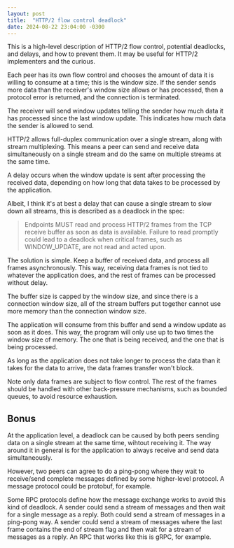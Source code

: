 ```yaml
---
layout: post
title:  "HTTP/2 flow control deadlock"
date: 2024-08-22 23:04:00 -0300
---
```


This is a high-level description of HTTP/2 flow control, potential deadlocks, and delays, and how to prevent them. It may be useful for HTTP/2 implementers and the curious.

Each peer has its own flow control and chooses the amount of data it is willing to consume at a time; this is the window size. If the sender sends more data than the receiver's window size allows or has processed, then a protocol error is returned, and the connection is terminated.

The receiver will send window updates telling the sender how much data it has processed since the last window update. This indicates how much data the sender is allowed to send.

HTTP/2 allows full-duplex communication over a single stream, along with stream multiplexing. This means a peer can send and receive data simultaneously on a single stream and do the same on multiple streams at the same time.

A delay occurs when the window update is sent after processing the received data, depending on how long that data takes to be processed by the application.

Albeit, I think it's at best a delay that can cause a single stream to slow down all streams, this is described as a deadlock in the spec:

> Endpoints MUST read and process HTTP/2 frames from the TCP receive buffer as soon as data is available. Failure to read promptly could lead to a deadlock when critical frames, such as WINDOW_UPDATE, are not read and acted upon.

The solution is simple. Keep a buffer of received data, and process all frames asynchronously. This way, receiving data frames is not tied to whatever the application does, and the rest of frames can be processed without delay.

The buffer size is capped by the window size, and since there is a connection window size, all of the stream buffers put together cannot use more memory than the connection window size.

The application will consume from this buffer and send a window update as soon as it does. This way, the program will only use up to two times the window size of memory. The one that is being received, and the one that is being processed.

As long as the application does not take longer to process the data than it takes for the data to arrive, the data frames transfer won't block.

Note only data frames are subject to flow control. The rest of the frames should be handled with other back-pressure mechanisms, such as bounded queues, to avoid resource exhaustion.

## Bonus

At the application level, a deadlock can be caused by both peers sending data on a single stream at the same time, wihtout receiving it. The way around it in general is for the application to always receive and send data simultaneously.

However, two peers can agree to do a ping-pong where they wait to receive/send complete messages defined by some higher-level protocol. A message protocol could be protobuf, for example.

Some RPC protocols define how the message exchange works to avoid this kind of deadlock. A sender could send a stream of messages and then wait for a single message as a reply. Both could send a stream of messages in a ping-pong way. A sender could send a stream of messages where the last frame contains the end of stream flag and then wait for a stream of messages as a reply. An RPC that works like this is gRPC, for example.
